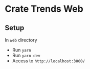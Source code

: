 # Crate Trends Web

## Setup

In `web` directory

- Run `yarn`
- Run `yarn dev`
- Access to `http://localhost:3000/`
